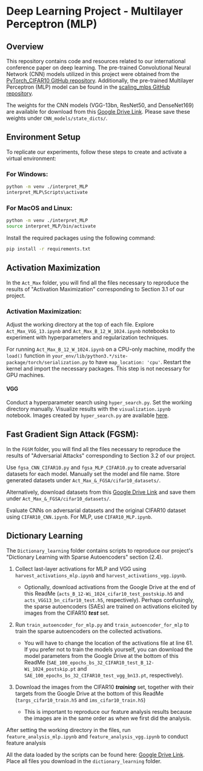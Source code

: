 # Deep Learning Project - Multilayer Perceptron (MLP)

## Overview
This repository contains code and resources related to our international conference paper on deep learning. The pre-trained Convolutional Neural Network (CNN) models utilized in this project were obtained from the [PyTorch_CIFAR10 GitHub repository](https://github.com/huyvnphan/PyTorch_CIFAR10). Additionally, the pre-trained Multilayer Perceptron (MLP) model can be found in the [scaling_mlps GitHub repository](https://github.com/gregorbachmann/scaling_mlps).

The weights for the CNN models (VGG-13bn, ResNet50, and DenseNet169) are available for download from this [Google Drive Link](https://drive.google.com/drive/u/3/folders/16114hZHtzcx3UXa2FMGlNGh-jTjWB-cz). Please save these weights under `CNN_models/state_dicts/`.

## Environment Setup
To replicate our experiments, follow these steps to create and activate a virtual environment:

### For Windows:
```bash
python -m venv ./interpret_MLP
interpret_MLP\Scripts\activate
```

### For MacOS and Linux:
```bash
python -m venv ./interpret_MLP
source interpret_MLP/bin/activate
```

Install the required packages using the following command:
```bash
pip install -r requirements.txt
```

## Activation Maximization
In the `Act_Max` folder, you will find all the files necessary to reproduce the results of "Activation Maximization" corresponding to Section 3.1 of our project.

### Activation Maximization:
Adjust the working directory at the top of each file. Explore `Act_Max_VGG_13.ipynb` and `Act_Max_B_12_W_1024.ipynb` notebooks to experiment with hyperparameters and regularization techniques.

For running `Act_Max_B_12_W_1024.ipynb` on a CPU-only machine, modify the `load()` function in `your_env/lib/python3.*/site-package/torch/serialization.py` to have `map_location: 'cpu'`. Restart the kernel and import the necessary packages. This step is not necessary for GPU machines.

#### VGG
Conduct a hyperparameter search using `hyper_search.py`. Set the working directory manually. Visualize results with the `visualization.ipynb` notebook. Images created by `hyper_search.py` are available [here](https://drive.google.com/drive/u/3/folders/1FUrYC6vDdn8mwtCxXlNihVu6dKQtxJk3).

## Fast Gradient Sign Attack (FGSM):
In the `FGSM` folder, you will find all the files necessary to reproduce the results of "Adversarial Attacks" corresponding to Section 3.2 of our project.

Use `fgsa_CNN_CIFAR10.py` and `fgsa_MLP_CIFAR10.py` to create adversarial datasets for each model. Manually set the model and file name. Store generated datasets under `Act_Max_&_FGSA/cifar10_datasets/`.

Alternatively, download datasets from this [Google Drive Link](https://drive.google.com/drive/u/3/folders/16mf4ZqYUmD8vvn82w1l78DJBiVik75gQ) and save them under `Act_Max_&_FGSA/cifar10_datasets/`.

Evaluate CNNs on adversarial datasets and the original CIFAR10 dataset using `CIFAR10_CNN.ipynb`. For MLP, use `CIFAR10_MLP.ipynb`.

## Dictionary Learning
The `Dictionary_learning` folder contains scripts to reproduce our project's "Dictionary Learning with Sparse Autoencoders" section (2.4).

1. Collect last-layer activations for MLP and VGG using `harvest_activations_mlp.ipynb` and `harvest_activations_vgg.ipynb`.
   - Optionally, download activations from the Google Drive at the end of this ReadMe (`acts_B_12-Wi_1024_cifar10_test_postskip.h5` and `acts_VGG13_bn_cifar10_test.h5`, respectively). Perhaps confusingly, the sparse autoencoders (SAEs) are trained on activations elicited by images from the CIFAR10 ***test*** set.

2. Run `train_autoencoder_for_mlp.py` and `train_autoencoder_for_mlp` to train the sparse autoencoders on the collected activations.
   - You will have to change the location of the activations file at line 61. If you prefer not to train the models yourself, you can download the model parameters from the Google Drive at the bottom of this ReadMe (`SAE_100_epochs_bs_32_CIFAR10_test_B_12-Wi_1024_postskip.pt` and `SAE_100_epochs_bs_32_CIFAR10_test_vgg_bn13.pt`, respectively).

3. Download the images from the CIFAR10 ***training*** set, together with their targets from the Google Drive at the bottom of this ReadMe (`targs_cifar10_train.h5` and `ims_cifar10_train.h5`)
   - This is important to reproduce our feature analysis results because the images are in the same order as when we first did the analysis.

After setting the working directory in the files, run `feature_analysis_mlp.ipynb` and `feature_analysis_vgg.ipynb` to conduct feature analysis

All the data loaded by the scripts can be found here: [Google Drive Link](https://drive.google.com/drive/folders/1LVX-Qd6mpycTucePQl6INerHgdfTzkPc?usp=sharing). Place all files you download in the `dictionary_learning` folder.
